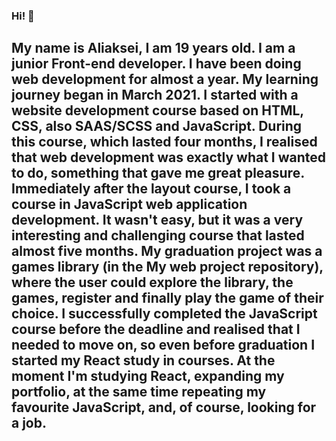 ### Hi! 👋
## My name is Aliaksei, I am 19 years old. I am a junior Front-end developer. I have been doing web development for almost a year. My learning journey began in March 2021. I started with a website development course based on HTML, CSS, also SAAS/SCSS and JavaScript. During this course, which lasted four months, I realised that web development was exactly what I wanted to do, something that gave me great pleasure. Immediately after the layout course, I took a course in JavaScript web application development. It wasn't easy, but it was a very interesting and challenging course that lasted almost five months. My graduation project was a games library (in the My web project repository), where the user could explore the library, the games, register and finally play the game of their choice. I successfully completed the JavaScript course before the deadline and realised that I needed to move on, so even before graduation I started my React study in courses. At the moment I'm studying React, expanding my portfolio, at the same time repeating my favourite JavaScript, and, of course, looking for a job. 

